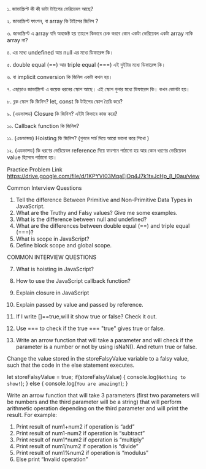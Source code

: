 ১. জাভাস্ক্রিপ্ট কী কী ডাটা টাইপের ভেরিয়েবল আছে?

২. জাভাস্ক্রিপ্ট ফাংশন, বা array কি টাইপের জিনিস ? 

৩. জাভাস্ক্রিপ্ট এ array যদি অবজেক্ট হয় তাহলে কিভাবে চেক করবে কোন একটা ভেরিয়েবল একটা array নাকি array না?

৪. এর মধ্যে undefined আর null এর মধ্যে ডিফারেন্স কি। 

৫. double equal (==) আর triple equal (===) এই দুইটার মধ্যে ডিফারেন্স কি। 

৬. বা implicit conversion কি জিনিস একটা কখন হয়। 

৭. এছাড়াও জাভাস্ক্রিপ্ট এ কয়েক ধরনের স্কোপ আছে। এই স্কোপ গুলার মধ্যে ডিফারেন্স কি। কখন কোনটা হয়। 

৮. ব্লক স্কোপ কি জিনিস? let, const কি টাইপের স্কোপ তৈরি করে?

৯. (এডভান্সড) Closure কি জিনিস? এইটা কিভাবে কাজ করে?

১০. Callback function কি জিনিস?

১১. (এডভান্সড) Hoisting কি জিনিস? (গুগলে সার্চ দিয়ে আরো ভালো করে শিখো )

১২. (এডভান্সড) কি ধরণের ভেরিয়েবল reference দিয়ে ফাংশনে পাঠানো হয় আর কোন ধরণের ভেরিয়েবল value হিসেবে পাঠানো হয়। 


Practice Problem Link
https://drive.google.com/file/d/1KPYVI03MqaEjOq4J7k1txJcHp_8_I0au/view

Common Interview Questions

1) Tell the difference Between Primitive and Non-Primitive Data Types in JavaScript.
2) What are the Truthy and Falsy values? Give me some examples.
3) What is the difference between null and undefined?
4) What are the differences between double equal (==) and triple equal (===)?
5) What is scope in JavaScript?
6) Define block scope and global scope.

COMMON INTERVIEW QUESTIONS

7) What is hoisting in JavaScript?
8) How to use the JavaScript callback function?
9) Explain closure in JavaScript
10) Explain passed by value and passed by reference.

1) If I write []==true,will it show true or false? Check it out.

2) Use === to check if the true === "true" gives true or false.

3) Write an arrow function that will take a parameter and will check if the
parameter is a number or not by using isNaN(). And return true or false.

Change the value stored in the storeFalsyValue variable to a falsy value,
such that the code in the else statement executes.

let storeFalsyValue = true;
if(storeFalsyValue) {
console.log(`Nothing to show!`);
}
else {
console.log(`You are amazing!`);
}

Write an arrow function that will take 3 parameters (first two parameters will be numbers and the third
parameter will be a string) that will perform arithmetic operation depending on the third parameter and
will print the result. For example:
1. Print result of num1+num2 if operation is “add”
2. Print result of num1-num2 if operation is “subtract”
3. Print result of num1*num2 if operation is “multiply”
4. Print result of num1/num2 if operation is “divide”
5. Print result of num1%num2 if operation is “modulus”
6. Else print “Invalid operation”
